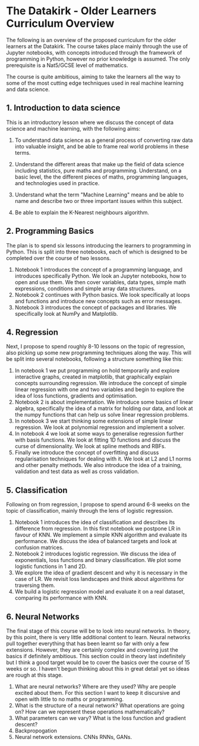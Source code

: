 # The Datakirk - Older Learners Curriculum Overview

The following is an overview of the proposed curriculum for the older learners at the Datakirk. The course takes place mainly through the use of Jupyter notebooks, with concepts introduced through the framework of programming in Python, however no prior knowledge is assumed.  The only prerequisite is a Nat5/GCSE level of mathematics. 

The course is quite ambitious, aiming to take the learners all the way to some of the most cutting edge techniques used in real machine learning and data science. 

## 1. Introduction to data science

This is an introductory lesson where we discuss the concept of data science and machine learning, with the following aims:

1. To understand data science as a general process of converting raw data into valuable insight, and be able to frame real world problems in these terms. 

2. Understand the different areas that make up the field of data science including statistics, pure maths and programming. Understand, on a basic level, the the different pieces of maths, programming languages, and technologies used in practice. 

3. Understand what the term "Machine Learning" means and be able to name and describe two or three important issues within this subject. 

4. Be able to explain the K-Nearest neighbours algorithm. 

## 2. Programming Basics

The plan is to spend six lessons introducing the learners to programming in Python. This is split into three notebooks, each of which is designed to be completed over the course of two lessons. 

1. Notebook 1 introduces the concept of a programming language, and introduces specifically Python. We look an Jupyter notebooks, how to open and use them. We then cover variables, data types, simple math expressions, conditions and simple array data structures. 
2. Notebook 2 continues with Python basics. We look specifically at loops and functions and introduce new concepts such as error messages. 
3. Notebook 3 introduces the concept of packages and libraries. We specifically look at NumPy and Matplotlib. 

## 4. Regression

Next, I propose to spend roughly 8-10 lessons on the topic of regression, also picking up some new programming techniques along the way. This will be split into several notebooks, following a structure something like this: 

1. In notebook 1 we put programming on hold temporarily and explore interactive graphs, created in matplotlib, that graphically explain concepts surrounding regression. We introduce the concept of simple linear regression with one and two variables and begin to explore the idea of loss functions, gradients and optimisation. 
2. Notebook 2 is about implementation. We introduce some basics of linear algebra, specifically the idea of a matrix for holding our data, and look at the numpy functions that can help us solve linear regression problems. 
3. In notebook 3 we start thinking some extensions of simple linear regression. We look at polynomial regression and implement a solver. 
4. In notebook 4 we look at some ways to generalise regression further with basis functions. We look at fitting 1D functions and discuss the curse of dimensionality. We look at spline methods and RBFs. 
5. Finally we introduce the concept of overfitting and discuss regularisation techniques for dealing with it. We look at L2 and L1 norms and other penalty methods. We also introduce the idea of a training, validation and test data as well as cross validation. 

## 5. Classification 

Following on from regression, I propose to spend around 6-8 weeks on the topic of classification, mainly through the lens of logistic regression. 

1.  Notebook 1 introduces the idea of classification and describes its difference from regression. In this first notebook we postpone LR in favour of KNN. We implement a simple KNN algorithm and evaluate its performance. We discuss the idea of balanced targets and look at confusion matrices. 
2. Notebook 2 introduces logistic regression. We discuss the idea of exponentials, loss functions and binary classification. We plot some logistic functions in 1 and 2D. 
3. We explore the idea of gradient descent and why it is necessary in the case of LR. We revisit loss landscapes and think about algorithms for traversing them. 
4.  We build a logistic regression model and evaluate it on a real dataset, comparing its performance with KNN. 

## 6. Neural Networks

The final stage of this course will be to look into neural networks. In theory, by this point, there is very little additional content to learn. Neural networks pull together everything that has been learnt so far with only a few extensions. However, they are certainly complex and covering just the basics if definitely ambitious. This section could in theory last indefinitely but I think a good target would be to cover the basics over the course of 15 weeks or so. I haven't begun thinking about this in great detail yet so ideas are rough at this stage. 

1. What are neural networks? Where are they used? Why are people excited about them. For this section I want to keep it discursive and open with little to no maths or programming. 
2. What is the structure of a neural network? What operations are going on? How can we represent these operations mathematically?
3. What parameters can we vary? What is the loss function and gradient descent? 
4. Backpropogation
5. Neural network extensions. CNNs RNNs, GANs. 



